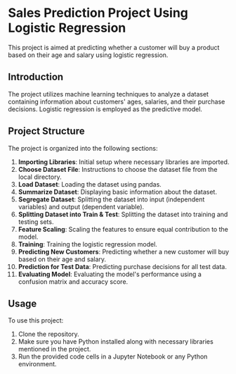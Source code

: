 # Sales Prediction Project Using Logistic Regression

This project is aimed at predicting whether a customer will buy a product based on their age and salary using logistic regression.

## Introduction

The project utilizes machine learning techniques to analyze a dataset containing information about customers' ages, salaries, and their purchase decisions. Logistic regression is employed as the predictive model.

## Project Structure

The project is organized into the following sections:

1. **Importing Libraries**: Initial setup where necessary libraries are imported.
2. **Choose Dataset File**: Instructions to choose the dataset file from the local directory.
3. **Load Dataset**: Loading the dataset using pandas.
4. **Summarize Dataset**: Displaying basic information about the dataset.
5. **Segregate Dataset**: Splitting the dataset into input (independent variables) and output (dependent variable).
6. **Splitting Dataset into Train & Test**: Splitting the dataset into training and testing sets.
7. **Feature Scaling**: Scaling the features to ensure equal contribution to the model.
8. **Training**: Training the logistic regression model.
9. **Predicting New Customers**: Predicting whether a new customer will buy based on their age and salary.
10. **Prediction for Test Data**: Predicting purchase decisions for all test data.
11. **Evaluating Model**: Evaluating the model's performance using a confusion matrix and accuracy score.

## Usage

To use this project:

1. Clone the repository.
2. Make sure you have Python installed along with necessary libraries mentioned in the project.
3. Run the provided code cells in a Jupyter Notebook or any Python environment.


